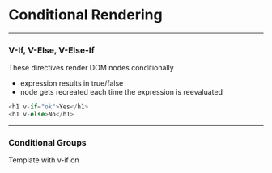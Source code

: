 # Conditional Rendering

---
### V-If, V-Else, V-Else-If
These directives render DOM nodes conditionally
- expression results in true/false
- node gets recreated each time the expression is reevaluated
 

```js
<h1 v-if="ok">Yes</h1>
<h1 v-else>No</h1>
```

---
### Conditional Groups 
Template with v-if on <template>
- What if we want to toggle more than one element?
```js
<template v-if="ok">
  <h1>Title</h1>
  <p>Paragraph 1</p>
  <p>Paragraph 2</p>
</template>
```

---
### Reusable Elements and Keys
- render elements as efficiently as possible
  - re-using instead of rendering from scratch
  
example:
```js
<template v-if="loginType === 'username'">
  <input placeholder="Enter your username">
</template>
<template v-else>
  <input placeholder="Enter your email address">
</template>
```
Switching the loginType, the '<input>' is not replaced - just its placeholder
User input is kept, this can be annoying
These two elements are completely separate - don’t re-use them.” 
  - add keys

```js
<template v-if="loginType === 'username'">
  <input placeholder="Enter your username" key="username-input">
</template>
<template v-else>
  <input placeholder="Enter your email address" key="email-input">
</template>
```
Now those inputs will be rendered from scratch each time you toggle

---
### V-Show
- conditionally displaying an element 
```js
<h1 v-show="ok">Hello!</h1>
```
- always be rendered and remains in the DOM
- toggles the display CSS property of the element
- doesn’t support the '<template>' element,
- doesn't work with v-else

---
### v-if vs v-show
v-if 
- “real” conditional rendering 
  - ensures that event listeners and child components are destroyed and re-created
  - is lazy
    - if condition is false on initial render, it will not do anything
v-show 
- always renders regardless, with CSS-based toggling

Generally speaking, v-if has higher toggle costs while v-show has higher initial render costs


<!-- .slide: data-background="url('images/demo.jpg')" data-background-size="cover" --> 
<!-- .slide: class="lab" -->
## Demo time!
Conditionally rendering elements




